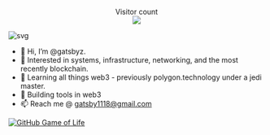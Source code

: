 <p align="center"> 
  Visitor count<br>
  <img src="https://profile-counter.glitch.me/gatsbyz/count.svg" />
</p>

![svg](https://raw.githubusercontent.com/gatsbyz/github-profile-3d-contrib/main/docs/demo/profile-gitblock.svg)

- 👋 Hi, I’m @gatsbyz.
- 👀 Interested in systems, infrastructure, networking, and the most recently blockchain.
- 🌱 Learning all things web3 - previously polygon.technology under a jedi master.
- 💞️ Building tools in web3
- 📫 Reach me @ gatsby1118@gmail.com

[![GitHub Game of Life](https://github4life.herokuapp.com/ethomson.gif?z=6)](https://github4life.herokuapp.com/ethomson)

<!---
gatsbyz/gatsbyz is a ✨ special ✨ repository because its `README.md` (this file) appears on your GitHub profile.
You can click the Preview link to take a look at your changes.
--->
